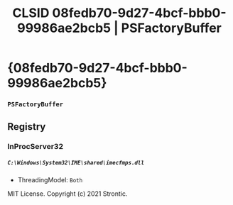 ﻿---
title: "CLSID 08fedb70-9d27-4bcf-bbb0-99986ae2bcb5 | PSFactoryBuffer"
excerpt: What is COM-Object CLSID 08fedb70-9d27-4bcf-bbb0-99986ae2bcb5?
---

# {08fedb70-9d27-4bcf-bbb0-99986ae2bcb5}

### `PSFactoryBuffer`

## Registry


### InProcServer32

##### `C:\Windows\System32\IME\shared\imecfmps.dll`
* ThreadingModel: `Both`

MIT License. Copyright (c) 2021 Strontic.


